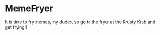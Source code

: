 # MemeFryer
It is time to fry memes, my dudes, so go to the fryer at the Krusty Krab and get frying!!
